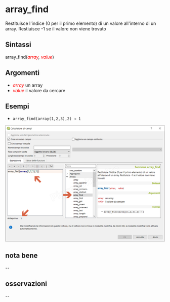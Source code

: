 # array_find

Restituisce l'indice (0 per il primo elemento) di un valore all'interno di un array. Restiuisce -1 se il valore non viene trovato

## Sintassi

array_find(_<span style="color:red;">array</span>, <span style="color:red;">value</span>_)

## Argomenti

* _<span style="color:red;">array</span>_ un array
* _<span style="color:red;">value</span>_ il valore da cercare

## Esempi

* `array_find(array(1,2,3),2) → 1`

![](/img/arrays/array_find/array_find1.png)

## nota bene

--

## osservazioni

--
